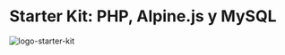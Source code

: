 # Starter Kit: PHP, Alpine.js y MySQL

![logo-starter-kit](https://github.com/DavidDevGt/starter-kit-php8/assets/89116197/dfe5e6cc-c42c-4469-b7f8-531e354d9121)
